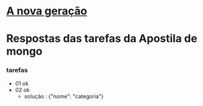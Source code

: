 # [A nova geração](https://youtu.be/GpXAq6JvWL0?si=poTauiu2urwyTRgV)

# Respostas das tarefas da Apostila de mongo

### tarefas 

- 01 ok
- 02 ok 
  - solução : {"nome": "categoria"}